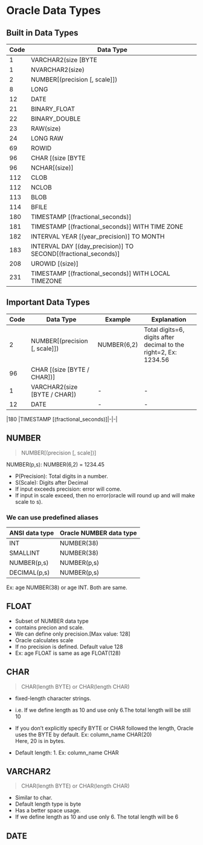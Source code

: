 # Oracle Data Types

## Built in Data Types
|Code|Data Type|
|-|-|
|1|	VARCHAR2(size [BYTE | CHAR])|
|1|	NVARCHAR2(size)|
|2|	NUMBER[(precision [, scale]])|
|8	|LONG|
|12	|DATE|
|21	|BINARY_FLOAT|
|22	|BINARY_DOUBLE|
|23	|RAW(size)|
|24	|LONG RAW|
|69	|ROWID|
|96	|CHAR [(size [BYTE | CHAR])]|
|96	|NCHAR[(size)]|
|112	|CLOB|
|112	|NCLOB|
|113	|BLOB|
|114	|BFILE|
|180	|TIMESTAMP [(fractional_seconds)]|
|181	|TIMESTAMP [(fractional_seconds)] WITH              TIME ZONE|
|182	|INTERVAL YEAR [(year_precision)] TO MONTH|
|183	|INTERVAL DAY [(day_precision)] TO SECOND[(fractional_seconds)]|
|208	|UROWID [(size)]|
|231	|TIMESTAMP [(fractional_seconds)] WITH LOCAL TIMEZONE|

  
## Important Data Types
|Code|Data Type|Example|Explanation|
|-|-|-|-|
|2|	NUMBER[(precision [, scale]])|NUMBER(6,2)| Total digits=6, digits after decimal to the right=2, Ex: 1234.56|
|96	|CHAR [(size [BYTE / CHAR])]|
|1|	VARCHAR2(size [BYTE / CHAR])|-|-|
|12	|DATE|-|-|

|180	|TIMESTAMP [(fractional_seconds)]|-|-|


## NUMBER
>NUMBER[(precision [, scale])]

NUMBER(p,s): NUMBER(6,2) = 1234.45

- P(Precision): Total digits in a number.
- S(Scale): Digits after Decimal
- If input exceeds precision: error will come.
- If input in scale exceed, then no error(oracle will round up and will make scale to s).


### We can use predefined aliases


|ANSI data type|	Oracle NUMBER data type|
|-|-|
|INT|	NUMBER(38)|
|SMALLINT	|NUMBER(38)|
|NUMBER(p,s)	|NUMBER(p,s)|
|DECIMAL(p,s)|	NUMBER(p,s)|

Ex: age NUMBER(38) or age INT.
Both are same.

## FLOAT
- Subset of NUMBER data type
- contains precion and scale.
- We can define only precision.[Max value: 128]
- Oracle calculates scale
- If no precision is defined. Default value 128
- Ex: age FLOAT is same as age FLOAT(128)

## CHAR

>CHAR(length BYTE) or CHAR(length CHAR)

- fixed-length character strings.
- i.e. If we define length as 10 and use only 6.The total length will be still 10
  
- If you don’t explicitly specify BYTE or CHAR followed the length, Oracle uses the BYTE by default. Ex: column_name CHAR(20)<br> Here, 20 is in bytes.

- Default length: 1. Ex: column_name CHAR

## VARCHAR2
>CHAR(length BYTE) or CHAR(length CHAR)
 
 - Similar to char.
 - Default length type is byte
 - Has a better space usage.
 - If we define length as 10 and use only 6. The total length will be 6

## DATE
